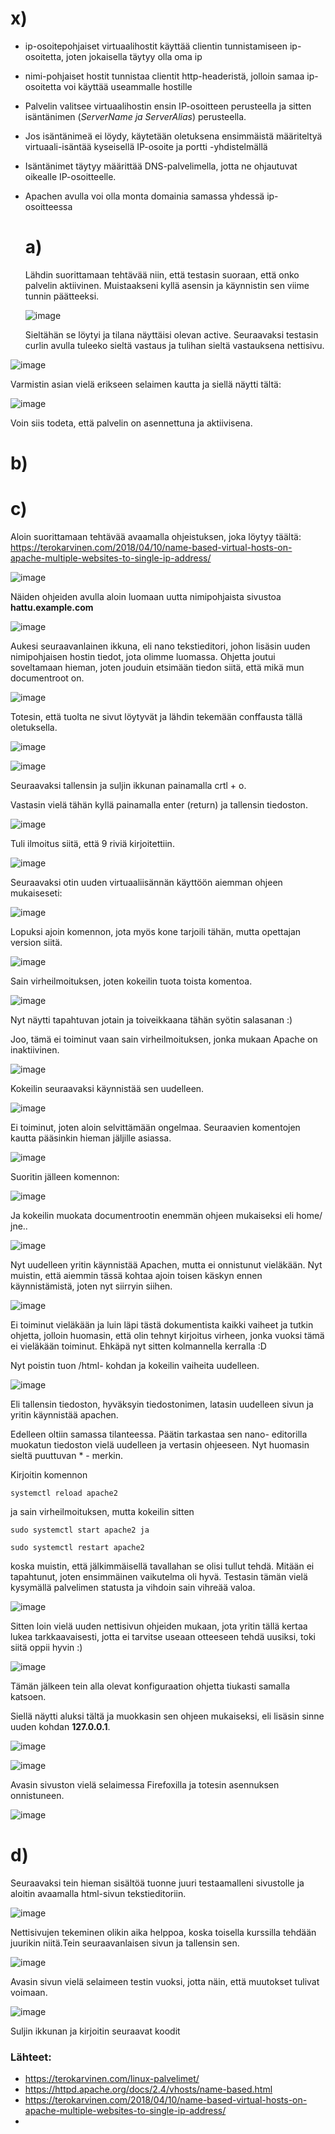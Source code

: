 # x) 

- ip-osoitepohjaiset virtuaalihostit käyttää clientin tunnistamiseen ip-osoitetta, joten jokaisella täytyy olla oma ip
  
- nimi-pohjaiset hostit tunnistaa clientit http-headeristä, jolloin samaa ip-osoitetta voi käyttää useammalle hostille
  
- Palvelin valitsee virtuaalihostin ensin IP-osoitteen perusteella ja sitten isäntänimen (*ServerName ja ServerAlias*) perusteella.

- Jos isäntänimeä ei löydy, käytetään oletuksena ensimmäistä määriteltyä virtuaali-isäntää kyseisellä IP-osoite ja portti -yhdistelmällä

- Isäntänimet täytyy määrittää DNS-palvelimella, jotta ne ohjautuvat oikealle IP-osoitteelle.

- Apachen avulla voi olla monta domainia samassa yhdessä ip-osoitteessa

  # a)

  Lähdin suorittamaan tehtävää niin, että testasin suoraan, että onko palvelin aktiivinen. Muistaakseni kyllä asensin ja käynnistin sen viime tunnin päätteeksi.

   ![image](https://github.com/user-attachments/assets/0cc80c38-544c-4892-881f-38d167addf57)

  Sieltähän se löytyi ja tilana näyttäisi olevan active. Seuraavaksi testasin curlin avulla tuleeko sieltä vastaus ja tulihan sieltä vastauksena nettisivu.

![image](https://github.com/user-attachments/assets/047413b9-72b4-4e4f-9481-844b563a1402)

Varmistin asian vielä erikseen selaimen kautta ja siellä näytti tältä:

![image](https://github.com/user-attachments/assets/1992a70c-cacb-4670-9d8f-6500ed214c16)

Voin siis todeta, että palvelin on asennettuna ja aktiivisena.

# b)



# c)

Aloin suorittamaan tehtävää avaamalla ohjeistuksen, joka löytyy täältä: https://terokarvinen.com/2018/04/10/name-based-virtual-hosts-on-apache-multiple-websites-to-single-ip-address/ 

![image](https://github.com/user-attachments/assets/e3fb7234-7046-4d1e-be27-fd45dfe6eaef)

Näiden ohjeiden avulla aloin luomaan uutta nimipohjaista sivustoa **hattu.example.com**

![image](https://github.com/user-attachments/assets/1dea4578-bb6c-4f9e-afec-07eeac6245a2)

Aukesi seuraavanlainen ikkuna, eli nano tekstieditori, johon lisäsin uuden nimipohjaisen hostin tiedot, jota olimme luomassa. Ohjetta joutui soveltamaan hieman, joten jouduin etsimään tiedon siitä, että mikä mun documentroot on.

![image](https://github.com/user-attachments/assets/c08e57ef-89ae-4efa-87a5-c602718d210c)

Totesin, että tuolta ne sivut löytyvät ja lähdin tekemään conffausta tällä oletuksella.

![image](https://github.com/user-attachments/assets/8181264c-47be-4c32-9d0f-f93216e6c47e)

![image](https://github.com/user-attachments/assets/a25d7527-5cd0-4674-8033-9589598466ed)

Seuraavaksi tallensin ja suljin ikkunan painamalla crtl + o.

Vastasin vielä tähän kyllä painamalla enter (return) ja tallensin tiedoston.

![image](https://github.com/user-attachments/assets/725a4c7f-e54f-4501-b846-9c4e37a5a7c1)

Tuli ilmoitus siitä, että 9 riviä kirjoitettiin.

![image](https://github.com/user-attachments/assets/36dfbaea-6c09-4a9b-b151-35d7217c3537)

Seuraavaksi otin uuden virtuaaliisännän käyttöön aiemman ohjeen mukaiseseti:

![image](https://github.com/user-attachments/assets/766c3f0c-4796-4358-b228-510caea733fa)

Lopuksi ajoin komennon, jota myös kone tarjoili tähän, mutta opettajan version siitä.

![image](https://github.com/user-attachments/assets/51c10732-56ba-4a94-8ffa-60c2c1f7d868)

Sain virheilmoituksen, joten kokeilin tuota toista komentoa.

![image](https://github.com/user-attachments/assets/a366cbfb-1350-4a22-aaa5-538b1603afbc)

Nyt näytti tapahtuvan jotain ja toiveikkaana tähän syötin salasanan :)

Joo, tämä ei toiminut vaan sain virheilmoituksen, jonka mukaan Apache on inaktiivinen.

![image](https://github.com/user-attachments/assets/22013af3-7446-4be7-a1c8-05556e44344f)

Kokeilin seuraavaksi käynnistää sen uudelleen.

![image](https://github.com/user-attachments/assets/da1df921-7290-4993-8314-590f6be4c845)

Ei toiminut, joten aloin selvittämään ongelmaa. Seuraavien komentojen kautta pääsinkin hieman jäljille asiassa.

![image](https://github.com/user-attachments/assets/b0008ec6-abc8-4d6a-a1c1-d2d43a46a5e7)

Suoritin jälleen komennon: 

![image](https://github.com/user-attachments/assets/fbf53c8a-a5a5-4fef-8f11-4a330a862303)

Ja kokeilin muokata documentrootin enemmän ohjeen mukaiseksi eli home/ jne..

![image](https://github.com/user-attachments/assets/79ff63cf-b3af-4d56-87ac-809fec44700d)

Nyt uudelleen yritin käynnistää Apachen, mutta ei onnistunut vieläkään. Nyt muistin, että aiemmin tässä kohtaa ajoin toisen käskyn ennen käynnistämistä, joten nyt siirryin siihen.

![image](https://github.com/user-attachments/assets/921d87f2-4f27-4b03-9e74-d32ada20798e)


Ei toiminut vieläkään ja luin läpi tästä dokumentista kaikki vaiheet ja tutkin ohjetta, jolloin huomasin, että olin tehnyt kirjoitus virheen, jonka vuoksi tämä ei vieläkään toiminut. Ehkäpä nyt sitten kolmannella kerralla :D

Nyt poistin tuon /html- kohdan ja kokeilin vaiheita uudelleen.

![image](https://github.com/user-attachments/assets/2ca25f98-25a9-4090-a928-d9ad847f0efa)

Eli tallensin tiedoston, hyväksyin tiedostonimen, latasin uudelleen sivun ja yritin käynnistää apachen.

Edelleen oltiin samassa tilanteessa. Päätin tarkastaa sen nano- editorilla muokatun tiedoston vielä uudelleen ja vertasin ohjeeseen. Nyt huomasin sieltä puuttuvan * - merkin.

Kirjoitin komennon

    systemctl reload apache2
    
ja sain virheilmoituksen, mutta kokeilin sitten

    sudo systemctl start apache2 ja

    sudo systemctl restart apache2

koska muistin, että jälkimmäisellä tavallahan se olisi tullut tehdä. Mitään ei tapahtunut, joten ensimmäinen vaikutelma oli hyvä. Testasin tämän vielä kysymällä palvelimen statusta ja vihdoin sain vihreää valoa.

![image](https://github.com/user-attachments/assets/f98b58a8-df8e-496c-820c-a9d4487921af)

Sitten loin vielä uuden nettisivun ohjeiden mukaan, jota yritin tällä kertaa lukea tarkkaavaisesti, jotta ei tarvitse useaan otteeseen tehdä uusiksi, toki siitä oppii hyvin :)

![image](https://github.com/user-attachments/assets/3e8256c0-4f0a-4e20-900a-8dbcb03bf70f)

Tämän jälkeen tein alla olevat konfiguraation ohjetta tiukasti samalla katsoen.

Siellä näytti aluksi tältä ja muokkasin sen ohjeen mukaiseksi, eli lisäsin sinne uuden kohdan **127.0.0.1**.

![image](https://github.com/user-attachments/assets/1802c742-42d0-4a67-961d-4591ea01d4b4)

![image](https://github.com/user-attachments/assets/c6a22890-3d2f-42b4-96a6-ab7bc9b0e8eb)

Avasin sivuston vielä selaimessa Firefoxilla ja totesin asennuksen onnistuneen.

![image](https://github.com/user-attachments/assets/db6e7b45-7b69-4ba3-b660-b969e068e448)

# d) 

Seuraavaksi tein hieman sisältöä tuonne juuri testaamalleni sivustolle ja aloitin avaamalla html-sivun tekstieditoriin.

![image](https://github.com/user-attachments/assets/85f30024-0f44-4365-a139-7f6dfac0fbe5)

Nettisivujen tekeminen olikin aika helppoa, koska toisella kurssilla tehdään juurikin niitä.Tein seuraavanlaisen sivun ja tallensin sen.

![image](https://github.com/user-attachments/assets/c4d349b6-2ed5-4914-9588-f501981690f3)

Avasin sivun vielä selaimeen testin vuoksi, jotta näin, että muutokset tulivat voimaan.

![image](https://github.com/user-attachments/assets/d9a0cf3c-19f8-4a31-bcc5-1366371eb285)


































Suljin ikkunan ja kirjoitin seuraavat koodit




### Lähteet: 

- https://terokarvinen.com/linux-palvelimet/
- https://httpd.apache.org/docs/2.4/vhosts/name-based.html
- https://terokarvinen.com/2018/04/10/name-based-virtual-hosts-on-apache-multiple-websites-to-single-ip-address/
- 

